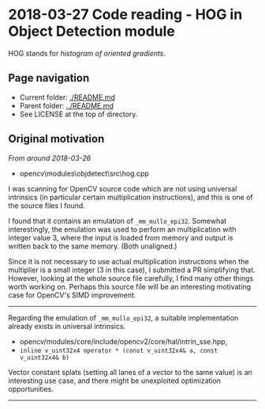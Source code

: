 # 2018-03-27 Code reading - HOG in Object Detection module

HOG stands for *histogram of oriented gradients*.

## Page navigation

 * Current folder: [./README.md](./README.md)
 * Parent folder: [../README.md](../README.md)
 * See LICENSE at the top of directory.

## Original motivation 

*From around 2018-03-26*

 * opencv\modules\objdetect\src\hog.cpp

I was scanning for OpenCV source code which are not using universal intrinsics (in particular certain multiplication instructions), and this is one of the source files I found.

I found that it contains an emulation of ```_mm_mullo_epi32```. Somewhat interestingly, the emulation was used to perform an multiplication with integer value 3, where the input is loaded from memory and output is written back to the same memory. (Both unaligned.)

Since it is not necessary to use actual multiplication instructions when the multiplier is a small integer (3 in this case), I submitted a PR simplifying that. However, looking at the whole source file carefully, I find many other things worth working on. Perhaps this source file will be an interesting motivating case for OpenCV's SIMD improvement.

---

Regarding the emulation of  ```_mm_mullo_epi32```, a suitable implementation already exists in universal intrinsics.

 * opencv/modules/core/include/opencv2/core/hal/intrin_sse.hpp, 
 * ```inline v_uint32x4 operator * (const v_uint32x4& a, const v_uint32x4& b)```

Vector constant splats (setting all lanes of a vector to the same value) is an interesting use case, and there might be unexploited optimization opportunities.

---
